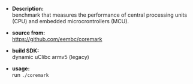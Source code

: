 * **Description:**     
benchmark that measures the performance of central processing units (CPU) and embedded microcrontrollers (MCU). 

* **source from:**  
https://github.com/eembc/coremark

* **build SDK:**   
dynamic uClibc armv5 (legacy)

* **usage:**  
run ``./coremark``